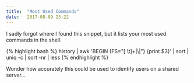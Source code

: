 ```yaml
---
title:  "Most Used Commands"
date:   2017-08-09 23:22
---
```

I sadly forgot where I found this snippet, but it lists your most used commands in the shell. 

{% highlight bash %}
history | awk 'BEGIN {FS="[ \t]+|\\|"} {print $3}' | sort | uniq -c | sort -nr | less
{% endhighlight %}

Wonder how accurately this could be used to identify users on a shared server...
